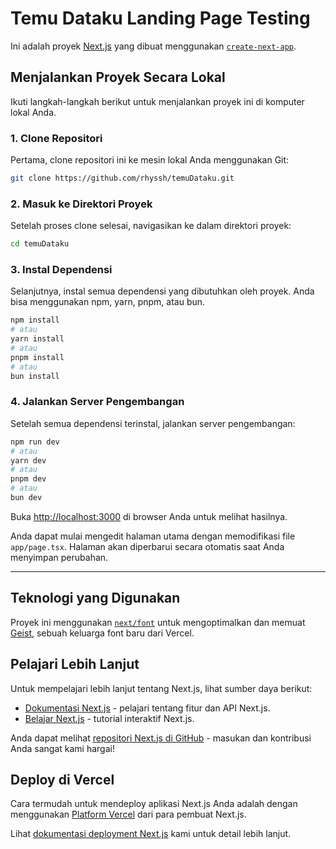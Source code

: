 # Temu Dataku Landing Page Testing

Ini adalah proyek [Next.js](https://nextjs.org) yang dibuat menggunakan [`create-next-app`](<https://www.google.com/search?q=%5Bhttps://nextjs.org/docs/app/api-reference/cli/create-next-app%5D(https://nextjs.org/docs/app/api-reference/cli/create-next-app)>).

## Menjalankan Proyek Secara Lokal

Ikuti langkah-langkah berikut untuk menjalankan proyek ini di komputer lokal Anda.

### 1\. Clone Repositori

Pertama, clone repositori ini ke mesin lokal Anda menggunakan Git:

```bash
git clone https://github.com/rhyssh/temuDataku.git
```

### 2\. Masuk ke Direktori Proyek

Setelah proses clone selesai, navigasikan ke dalam direktori proyek:

```bash
cd temuDataku
```

### 3\. Instal Dependensi

Selanjutnya, instal semua dependensi yang dibutuhkan oleh proyek. Anda bisa menggunakan npm, yarn, pnpm, atau bun.

```bash
npm install
# atau
yarn install
# atau
pnpm install
# atau
bun install
```

### 4\. Jalankan Server Pengembangan

Setelah semua dependensi terinstal, jalankan server pengembangan:

```bash
npm run dev
# atau
yarn dev
# atau
pnpm dev
# atau
bun dev
```

Buka [http://localhost:3000](https://www.google.com/search?q=http://localhost:3000) di browser Anda untuk melihat hasilnya.

Anda dapat mulai mengedit halaman utama dengan memodifikasi file `app/page.tsx`. Halaman akan diperbarui secara otomatis saat Anda menyimpan perubahan.

---

## Teknologi yang Digunakan

Proyek ini menggunakan [`next/font`](<https://www.google.com/search?q=%5Bhttps://nextjs.org/docs/app/building-your-application/optimizing/fonts%5D(https://nextjs.org/docs/app/building-your-application/optimizing/fonts)>) untuk mengoptimalkan dan memuat [Geist](https://vercel.com/font), sebuah keluarga font baru dari Vercel.

## Pelajari Lebih Lanjut

Untuk mempelajari lebih lanjut tentang Next.js, lihat sumber daya berikut:

- [Dokumentasi Next.js](https://nextjs.org/docs) - pelajari tentang fitur dan API Next.js.
- [Belajar Next.js](https://nextjs.org/learn) - tutorial interaktif Next.js.

Anda dapat melihat [repositori Next.js di GitHub](https://github.com/vercel/next.js) - masukan dan kontribusi Anda sangat kami hargai\!

## Deploy di Vercel

Cara termudah untuk mendeploy aplikasi Next.js Anda adalah dengan menggunakan [Platform Vercel](https://vercel.com/new?utm_medium=default-template&filter=next.js&utm_source=create-next-app&utm_campaign=create-next-app-readme) dari para pembuat Next.js.

Lihat [dokumentasi deployment Next.js](https://nextjs.org/docs/app/building-your-application/deploying) kami untuk detail lebih lanjut.
